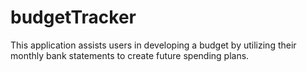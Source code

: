 # budgetTracker
This application assists users in developing a budget by utilizing their monthly bank statements to create future spending plans.
